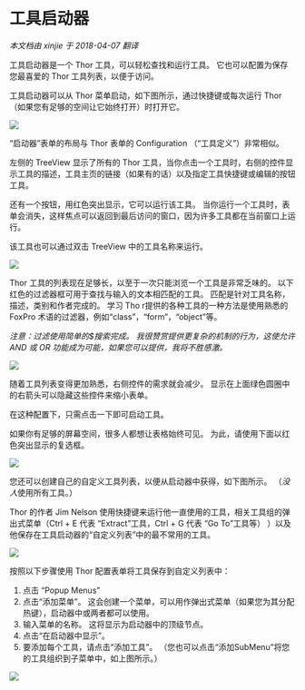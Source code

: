 ﻿工具启动器
===
_本文档由 xinjie 于 2018-04-07 翻译_

工具启动器是一个 Thor 工具，可以轻松查找和运行工具。 它也可以配置为保存您最喜爱的 Thor 工具列表，以便于访问。

工具启动器可以从 Thor 菜单启动，如下图所示，通过快捷键或每次运行 Thor（如果您有足够的空间让它始终打开）时打开它。

![](Images/Thor_Launcher_image_2.png)

“启动器”表单的布局与 Thor 表单的 Configuration （“工具定义”）非常相似。

左侧的 TreeView 显示了所有的 Thor 工具，当你点击一个工具时，右侧的控件显示工具的描述，工具主页的链接（如果有的话）以及指定工具快捷键或编辑的按钮 工具。

还有一个按钮，用红色突出显示，它可以运行该工具。 当你运行一个工具时，表单会消失，这样焦点可以返回到最后访问的窗口，因为许多工具都在当前窗口上运行。

该工具也可以通过双击 TreeView 中的工具名称来运行。

![](Images/Thor_Launcher_SNAGHTML216ae24.png)

Thor 工具的列表现在足够长，以至于一次只能浏览一个工具是非常乏味的。 以下红色的过滤器框可用于查找与输入的文本相匹配的工具。 匹配是针对工具名称，描述，类别和作者完成的。 学习 Tho r提供的各种工具的一种方法是使用熟悉的 FoxPro 术语的过滤器，例如“class”，“form”，“object”等。

_注意：过滤使用简单的$搜索完成。 我很赞赏提供更复杂的机制的行为，这使允许 AND 或 OR 功能成为可能，如果您可以提供，我将不胜感激。_

![](Images/Thor_Launcher_SNAGHTML22a770e.png)

随着工具列表变得更加熟悉，右侧控件的需求就会减少。 显示在上面绿色圆圈中的右箭头可以隐藏这些控件来缩小表单。

在这种配置下，只需点击一下即可启动工具。

如果你有足够的屏幕空间，很多人都想让表格始终可见。 为此，请使用下面以红色突出显示的复选框。

![](Images/Thor_Launcher_SNAGHTML22e40b2.png)

您还可以创建自己的自定义工具列表，以便从启动器中获得，如下图所示。 （*没人*使用所有工具。）

Thor 的作者 Jim Nelson 使用快捷键来运行他一直使用的工具，相关工具组的弹出式菜单（Ctrl + E 代表 “Extract”工具，Ctrl + G 代表 “Go To”工具等） ）以及他保存在工具启动器的“自定义列表”中的最不常用的工具。


![](Images/Thor_Launcher_SNAGHTML2930164.png)

按照以下步骤使用 Thor 配置表单将工具保存到自定义列表中：

1.  点击 “Popup Menus”
2.  点击“添加菜单”。 这会创建一个菜单，可以用作弹出式菜单（如果您为其分配热键），启动器中或两者都可以使用。
3.  输入菜单的名称。 这将显示为启动器中的顶级节点。
4.  点击“在启动器中显示”。
5.  要添加每个工具，请点击“添加工具”。 （您也可以点击“添加SubMenu”将您的工具组织到子菜单中，如上图所示。）

![](Images/Thor_Launcher_SNAGHTML239a5cb.png)
